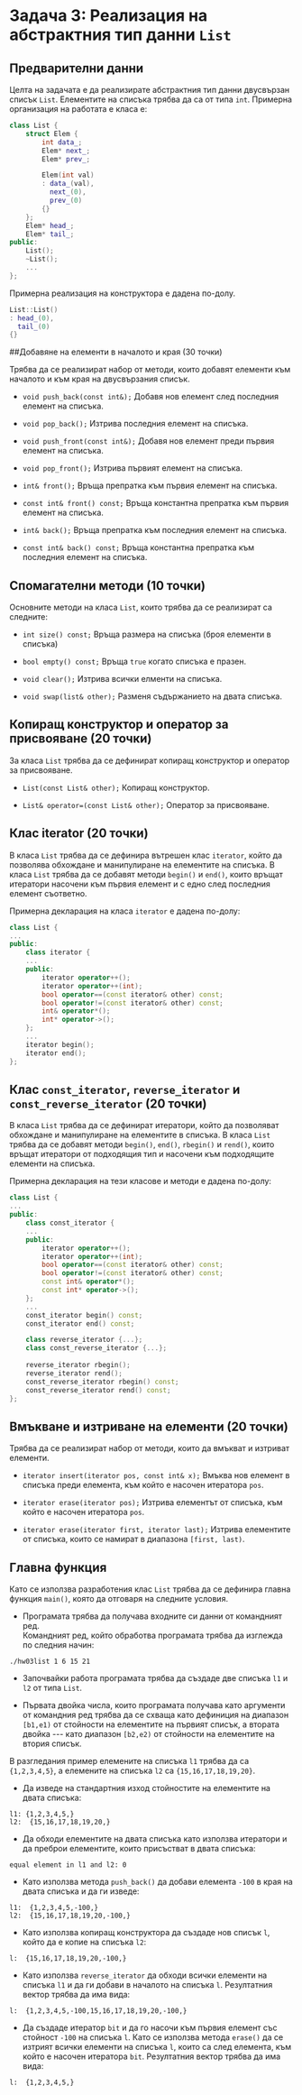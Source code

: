 # Задача 3: Реализация на абстрактния тип данни `List`


## Предварителни данни

Целта на задачата е да реализирате абстрактния тип данни 
двусвързан списък `List`. Елементите на списъка трябва да са от типа `int`.
Примерна организация на работата е класа е:

```C++
class List {
    struct Elem {
        int data_;
        Elem* next_;
        Elem* prev_;

        Elem(int val)
        : data_(val),
          next_(0),
          prev_(0)
        {}
    };
    Elem* head_;
    Elem* tail_;
public:
    List();
    ~List();
    ...
};
```

Примерна реализация на конструктора е дадена по-долу. 

```C++
List::List()
: head_(0),
  tail_(0)
{}
```


##Добавяне на елементи в началото и края (30 точки)

Трябва да се реализират набор от методи, които добавят елементи 
към началото и към края на двусвързания списък.


* `void push_back(const int&);`
Добавя нов елемент след последния елемент на списъка.

* `void pop_back();`
Изтрива последния елемент на списъка.

* `void push_front(const int&);`
Добавя нов елемент преди първия елемент на списъка.

* `void pop_front();`
Изтрива първият елемент на списъка.

* `int& front();`
Връща препратка към първия елемент на списъка.

* `const int& front() const;`
Връща  константна препратка към първия елемент на списъка.

* `int& back();`
Връща препратка към последния елемент на списъка.

* `const int& back() const;`
Връща константна препратка към последния елемент на списъка.



## Спомагателни методи (10 точки)

Основните методи на класа `List`, които трябва да се реализират са следните:

* `int size() const;`
Връща размера на списъка (броя елементи в списъка)

* `bool empty() const;`
Връща `true` когато списъка е празен.

* `void clear();`
Изтрива всички елменти на списъка.

* `void swap(list& other);`
Разменя съдържанието на двата списъка.


## Копиращ конструктор и оператор за присвояване (20 точки)


За класа `List` трябва да се дефинират копиращ конструктор и 
оператор за присвояване.

* `List(const List& other);`
Копиращ конструктор.

* `List& operator=(const List& other);`
Оператор за присвояване.



## Клас iterator (20 точки)
В класа `List` трябва да се дефинира вътрешен клас `iterator`, 
който да позволява обхождане и манипулиране на елементите на списъка.
В класа `List` трябва да се добавят методи `begin()` и 
`end()`, които връщат итератори насочени към първия елемент и с 
едно след последния елемент съответно.

Примерна декларация на класа `iterator` е дадена по-долу:

```C++
class List {
...
public:
    class iterator {
    ...
    public:
        iterator operator++();
        iterator operator++(int);
        bool operator==(const iterator& other) const;
        bool operator!=(const iterator& other) const;
        int& operator*();
        int* operator->();
    };
    ...
    iterator begin();
    iterator end();
};
```

## Клас `const_iterator`, `reverse_iterator` и `const_reverse_iterator` (20 точки)

В класа `List` трябва да се дефинират итератори, който да позволяват 
обхождане и манипулиране на елементите в списъка. В класа `List` трябва 
да се добавят методи `begin()`, `end()`, `rbegin()` и `rend()`, 
които връщат итератори от подходящия тип и насочени към подходящите 
елементи на списъка.

Примерна декларация на тези класове и методи е дадена по-долу:

```C++
class List {
...
public:
    class const_iterator {
    ...
    public:
        iterator operator++();
        iterator operator++(int);
        bool operator==(const iterator& other) const;
        bool operator!=(const iterator& other) const;
        const int& operator*();
        const int* operator->();
    };
    ...
    const_iterator begin() const;
    const_iterator end() const;

    class reverse_iterator {...};
    class const_reverse_iterator {...};
    
    reverse_iterator rbegin();
    reverse_iterator rend();
    const_reverse_iterator rbegin() const;
    const_reverse_iterator rend() const;
};
```




## Вмъкване и изтриване на елементи (20 точки)

Трябва да се реализират набор от методи, които да вмъкват и изтриват елементи.

* `iterator insert(iterator pos, const int& x);`
Вмъква нов елемент в списъка преди елемента, към който е насочен 
итератора `pos`.

* `iterator erase(iterator pos);`
Изтрива елементът от списъка, към който е насочен итератора `pos`.

* `iterator erase(iterator first, iterator last);`
Изтрива елементите от списъка, които се намират в 
диапазона `[first, last)`.



## Главна функция

Като се използва разработения клас `List` трябва да се дефинира 
главна функция `main()`, която да отговаря на следните условия.


* Програмата трябва да получава входните си данни от командният ред.  
Командният ред, който обработва програмата трябва да изглежда по 
следния начин:

```
./hw03list 1 6 15 21
```

* Започвайки работа програмата трябва да създаде две списъка 
`l1` и `l2` от типа `List`. 

* Първата двойка числа, които програмата получава като аргументи от командния 
ред трябва да се схваща като дефиниция на диапазон `[b1,e1)` 
от стойности на елементите на първият списък, а втората двойка --- като диапазон 
`[b2,e2)` от стойности на елементите на втория списък. 

В разгледания пример 
елемените на списъка `l1` трябва да са `{1,2,3,4,5}`, а елемените на 
списъка `l2` са `{15,16,17,18,19,20}`.

* Да изведе на стандартния изход стойностите на елементите на двата списъка:

```
l1: {1,2,3,4,5,}
l2:  {15,16,17,18,19,20,}
```

* Да обходи елементите на двата списъка като използва итератори и 
да преброи елементите, които присъстват в двата списъка:

```
equal element in l1 and l2: 0
```

* Като използва метода `push_back()` да добави елемента `-100` в 
края на двата списъка и да ги изведе:

```
l1:  {1,2,3,4,5,-100,}
l2:  {15,16,17,18,19,20,-100,}
```

* Като използва копиращ конструктора да създаде нов списък 
`l`, който да е копие на списъка `l2`:

```
l:  {15,16,17,18,19,20,-100,}
```

* Като използва `reverse_iterator` да обходи всички елементи на 
списъка `l1` и да ги добави в началото на списъка `l`. Резултатния 
вектор трябва да има вида:

```
l:  {1,2,3,4,5,-100,15,16,17,18,19,20,-100,}
```

* Да създаде итератор `bit` и да го насочи към първия елемент 
със стойност `-100` на списъка `l`. Като се използва метода 
`erase()` да се изтрият всички елементи на списъка `l`, които са 
след елемента, към който е насочен итератора `bit`. Резултатния 
вектор трябва да има вида:

```
l:  {1,2,3,4,5,}
```

